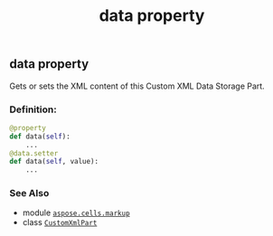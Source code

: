 ﻿---
title: data property
second_title: Aspose.Cells for Python via .NET API References
description: 
type: docs
weight: 30
url: /aspose.cells.markup/customxmlpart/data/
is_root: false
---

## data property


Gets or sets the XML content of this Custom XML Data Storage Part.
### Definition:
```python
@property
def data(self):
    ...
@data.setter
def data(self, value):
    ...
```

### See Also
* module [`aspose.cells.markup`](../../)
* class [`CustomXmlPart`](/cells/python-net/aspose.cells.markup/customxmlpart)
